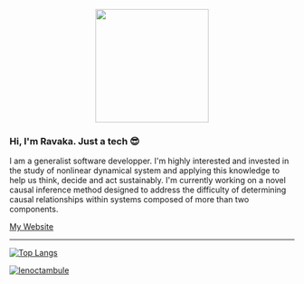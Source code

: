 <p align="center">
  <img src="https://media.tenor.com/L1kmSQmhrjMAAAAd/golden-boy-kintaro.gif" height=200vh>
</p>
  
### Hi, I'm Ravaka. Just a tech :sunglasses:

I am a generalist software developper.
I'm highly interested and invested in the study of nonlinear dynamical system and applying this knowledge to help us think, decide and act sustainably. I'm currently working on a novel causal inference method designed to address the difficulty of determining causal relationships within systems composed of more than two components.

[My Website](https://lenoctambule.dev)

---

[![Top Langs](https://github-readme-stats.vercel.app/api/top-langs/?username=lenoctambule&layout=compact&theme=onedark)](https://github.com/lenoctambule)

[![lenoctambule](https://www.hackthebox.eu/badge/image/430731)](https://app.hackthebox.com/profile/430731)

